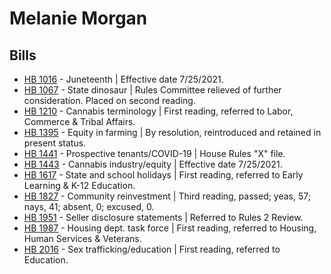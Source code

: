 # Melanie Morgan
## Bills
* [HB 1016](/bill/2021-22/hb/1016/) - Juneteenth | Effective date 7/25/2021.
* [HB 1067](/bill/2021-22/hb/1067/) - State dinosaur | Rules Committee relieved of further consideration.  Placed on second reading.
* [HB 1210](/bill/2021-22/hb/1210/) - Cannabis terminology | First reading, referred to Labor, Commerce & Tribal Affairs.
* [HB 1395](/bill/2021-22/hb/1395/) - Equity in farming | By resolution, reintroduced and retained in present status.
* [HB 1441](/bill/2021-22/hb/1441/) - Prospective tenants/COVID-19 | House Rules "X" file.
* [HB 1443](/bill/2021-22/hb/1443/) - Cannabis industry/equity | Effective date 7/25/2021.
* [HB 1617](/bill/2021-22/hb/1617/) - State and school holidays | First reading, referred to Early Learning & K-12 Education.
* [HB 1827](/bill/2021-22/hb/1827/) - Community reinvestment | Third reading, passed; yeas, 57; nays, 41; absent, 0; excused, 0.
* [HB 1951](/bill/2021-22/hb/1951/) - Seller disclosure statements | Referred to Rules 2 Review.
* [HB 1987](/bill/2021-22/hb/1987/) - Housing dept. task force | First reading, referred to Housing, Human Services & Veterans.
* [HB 2016](/bill/2021-22/hb/2016/) - Sex trafficking/education | First reading, referred to Education.
